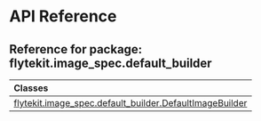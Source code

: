 # API Reference

## Reference for package: flytekit.image_spec.default_builder

| Classes  |
| :------------- |
| [flytekit.image_spec.default_builder.DefaultImageBuilder](flytekit_image_spec_default_builder_defaultimagebuilder) |
